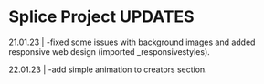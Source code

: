 # Splice Project UPDATES 

21.01.23 |
-fixed some issues with background images and added responsive web design (imported _responsivestyles).

22.01.23 | 
-add simple animation to creators section.
